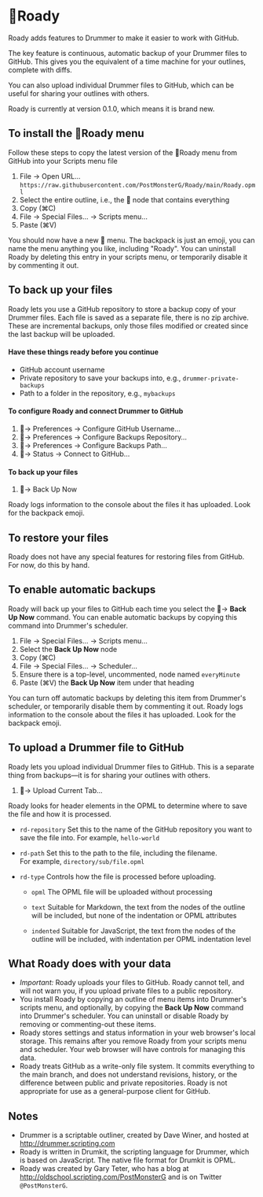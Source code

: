 # 🎒Roady
Roady adds features to Drummer to make it easier to work with GitHub.

The key feature is continuous, automatic backup of your Drummer files to GitHub. 
This gives you the equivalent of a time machine for your outlines, complete with diffs.

You can also upload individual Drummer files to GitHub, which can be useful for sharing your outlines with others.

Roady is currently at version 0.1.0, which means it is brand new.

## To install the 🎒Roady menu
Follow these steps to copy the latest version of the  🎒Roady menu from GitHub into your Scripts menu file
1. File → Open URL…  `https://raw.githubusercontent.com/PostMonsterG/Roady/main/Roady.opml`
2. Select the entire outline, i.e., the 🎒 node that contains everything
3. Copy (⌘C)
4. File → Special Files… → Scripts menu... 
5. Paste (⌘V) 

You should now have a new 🎒 menu. The backpack is just an emoji, you can name the menu anything you like, including "Roady".
You can uninstall Roady by deleting this entry in your scripts menu, or temporarily disable it by commenting it out. 

## To back up your files
Roady lets you use a GitHub repository to store a backup copy of your Drummer files. 
Each file is saved as a separate file, there is no zip archive. 
These are incremental backups, only those files modified or created since the last backup will be uploaded. 

#### Have these things ready before you continue
- GitHub account username
- Private repository to save your backups into, e.g., `drummer-private-backups`
- Path to a folder in the repository, e.g., `mybackups`

#### To configure Roady and connect Drummer to GitHub
1. 🎒→ Preferences → Configure GitHub Username… 
2. 🎒→ Preferences → Configure Backups Repository… 
3. 🎒→ Preferences → Configure Backups Path… 
4. 🎒→ Status → Connect to GitHub… 

#### To back up your files
1. 🎒→ Back Up Now 

Roady logs information to the console about the files it has uploaded. Look for the backpack emoji.


## To restore your files
Roady does not have any special features for restoring files from GitHub. For now, do this by hand.

## To enable automatic backups
Roady will back up your files to GitHub each time you select the 🎒→ <b>Back Up Now</b> command. You can enable automatic backups by copying this command into Drummer's scheduler. 
1. File → Special Files... → Scripts menu… 
2. Select the <b>Back Up Now</b> node 
3.  Copy (⌘C)
4.  File → Special Files... → Scheduler… 
5.  Ensure there is a top-level, uncommented, node named `everyMinute`
6.  Paste (⌘V) the <b>Back Up Now</b> item under that heading

You can turn off automatic backups by deleting this item from Drummer's scheduler, or temporarily disable them by commenting it out.
Roady logs information to the console about the files it has uploaded. Look for the backpack emoji.

## To upload a Drummer file to GitHub
Roady lets you upload individual Drummer files to GitHub. This is a separate thing from backups—it is for sharing your outlines with others. 
1.  🎒→ Upload Current Tab… 

Roady  looks for header elements in the OPML to determine where to save the file and how it is processed. 
- `rd-repository`
Set this to the name of the GitHub repository you want to save the file into.
For example, `hello-world`

- `rd-path`
Set this to the path to the file, including the filename.  
For example, `directory/sub/file.opml`

- `rd-type`
Controls how the file is processed before uploading.

    - `opml`
The OPML file will be uploaded without processing

    - `text`
Suitable for Markdown, the text from the nodes of the outline will be included, but none of the indentation or OPML attributes

    - `indented`
Suitable for JavaScript, the text from the nodes of the outline will be included, with indentation per OPML indentation level

## What Roady does with your data 
- <i>Important: </i>Roady uploads your files to GitHub. Roady cannot tell, and will not warn you, if you upload private files to a public repository.
- You install Roady by copying an outline of menu items into Drummer's scripts menu, and optionally, by copying the <b>Back Up Now</b> command into Drummer's scheduler. You can uninstall or disable Roady by removing or commenting-out these items.
- Roady stores settings and status information in your web browser's local storage. This remains after you remove Roady from your scripts menu and scheduler. Your web browser will have controls for managing this data.
- Roady treats GitHub as a write-only file system. It commits everything to the main branch, and does not understand revisions, history, or the difference between public and private repositories. Roady is not appropriate for use as a general-purpose client for GitHub.

## Notes
- Drummer is a scriptable outliner, created by Dave Winer, and hosted at http://drummer.scripting.com
- Roady is written in Drumkit, the scripting language for Drummer, which is based on JavaScript. The native file format for Drumkit is OPML.
- Roady was created by Gary Teter, who has a blog at http://oldschool.scripting.com/PostMonsterG and is on Twitter `@PostMonsterG`.

